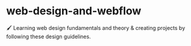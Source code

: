 # web-design-and-webflow
🖌️ Learning web design fundamentals and theory &amp; creating projects by following these design guidelines.
